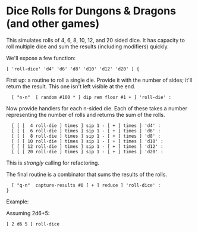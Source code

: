 # Dice Rolls for Dungons & Dragons (and other games)

This simulates rolls of 4, 6, 8, 10, 12, and 20 sided dice. It has
capacity to roll multiple dice and sum the results (including
modifiers) quickly.

We'll expose a few function:

    [ 'roll-dice' 'd4' 'd6' 'd8' 'd10' 'd12' 'd20' ] {

First up: a routine to roll a single die. Provide it with the number
of sides; it'll return the result. This one isn't left visible at the
end.

      [ "n-n"  [ random #100 * ] dip rem floor #1 + ] 'roll-die' :

Now provide handlers for each n-sided die. Each of these takes a
number representing the number of rolls and returns the sum of the
rolls.

      [ [ [  4 roll-die ] times ] sip 1 - [ + ] times ] 'd4' :
      [ [ [  6 roll-die ] times ] sip 1 - [ + ] times ] 'd6' :
      [ [ [  8 roll-die ] times ] sip 1 - [ + ] times ] 'd8' :
      [ [ [ 10 roll-die ] times ] sip 1 - [ + ] times ] 'd10' :
      [ [ [ 12 roll-die ] times ] sip 1 - [ + ] times ] 'd12' :
      [ [ [ 20 roll-die ] times ] sip 1 - [ + ] times ] 'd20' :

This is *strongly* calling for refactoring.

The final routine is a combinator that sums the results of the rolls.

      [ "q-n"  capture-results #0 [ + ] reduce ] 'roll-dice' :
    }

Example:

Assuming 2d6+5:

    [ 2 d6 5 ] roll-dice
